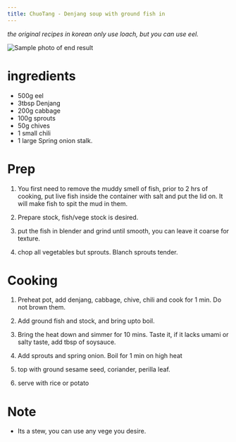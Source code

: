 ```yaml
---
title: ChuoTang - Denjang soup with ground fish in
---
```


*the original recipes in korean only use loach, but you can use eel.*

![Sample photo of end result](http://imgur.com/qlD0kXL)

# ingredients

* 500g eel
* 3tbsp Denjang
* 200g cabbage
* 100g sprouts
* 50g chives
* 1 small chili
* 1 large Spring onion stalk.

# Prep

1. You first need to remove the muddy smell of fish, prior to 2 hrs of cooking, put live fish inside the container with salt and put the lid on. It will make fish to spit the mud in them.

2. Prepare stock, fish/vege stock is desired.

3. put the fish in blender and grind until smooth, you can leave it coarse for texture.

4. chop all vegetables but sprouts. Blanch sprouts tender.

# Cooking

1. Preheat pot, add denjang, cabbage, chive, chili and cook for 1 min. Do not brown them.

2. Add ground fish and stock, and bring upto boil.

3. Bring the heat down and simmer for 10 mins. Taste it, if it lacks umami or salty taste, add tbsp of soysauce. 

4. Add sprouts and spring onion. Boil for 1 min on high heat

5. top with ground sesame seed, coriander, perilla leaf.

6. serve with rice or potato


# Note

* Its a stew, you can use any vege you desire.
